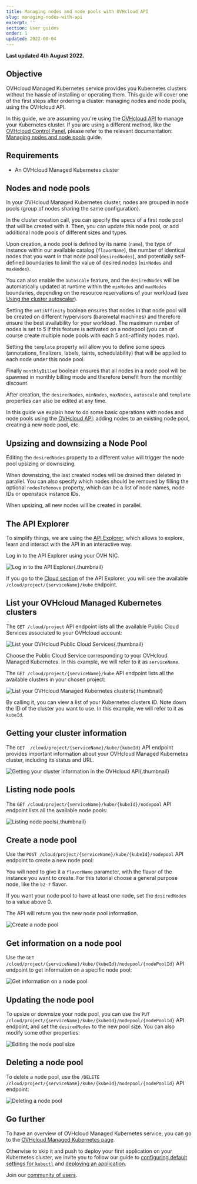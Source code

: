 ```yaml
---
title: Managing nodes and node pools with OVHcloud API
slug: managing-nodes-with-api
excerpt: ''
section: User guides
order: 1
updated: 2022-08-04
---
```


**Last updated 4th August 2022.**

## Objective

OVHcloud Managed Kubernetes service provides you Kubernetes clusters without the hassle of installing or operating them. This guide will cover one of the first steps after ordering a cluster: managing nodes and node pools, using the OVHcloud API.

In this guide, we are assuming you're using the [OVHcloud API](https://api.ovh.com/) to manage your Kubernetes cluster. If you are using a different method, like the [OVHcloud Control Panel](https://www.ovh.com/auth?onsuccess=https%3A%2F%2Fwww.ovh.com%2Fmanager%2Fpublic-cloud&ovhSubsidiary=gb), please refer to the relevant documentation: [Managing nodes and node pools](../managing-nodes/) guide.

## Requirements

- An OVHcloud Managed Kubernetes cluster

## Nodes and node pools

In your OVHcloud Managed Kubernetes cluster, nodes are grouped in node pools (group of nodes sharing the same configuration).

In the cluster creation call, you can specify the specs of a first node pool that will be created with it. Then, you can update this node pool, or add additional node pools of different sizes and types.

Upon creation, a node pool is defined by its name (`name`), the type of instance within our available catalog (`flavorName`), the number of identical nodes that you want in that node pool (`desiredNodes`), and potentially self-defined boundaries to limit the value of desired nodes (`minNodes` and `maxNodes`).

You can also enable the `autoscale` feature, and the `desiredNodes` will be automatically updated at runtime within the `minNodes` and `maxNodes` boundaries, depending on the resource reservations of your workload (see [Using the cluster autoscaler](../using-cluster-autoscaler/)).

Setting the `antiAffinity` boolean ensures that nodes in that node pool will be created on different hypervisors (baremetal machines) and therefore ensure the best availability for your workload. The maximum number of nodes is set to 5 if this feature is activated on a nodepool (you can of course create multiple node pools with each 5 anti-affinity nodes max).

Setting the `template` property will allow you to define some specs (annotations, finalizers, labels, taints, schedulability) that will be applied to each node under this node pool.

Finally `monthlyBilled` boolean ensures that all nodes in a node pool will be spawned in monthly billing mode and therefore benefit from the monthly discount.

After creation, the `desiredNodes`, `minNodes`, `maxNodes`, `autoscale` and `template` properties can also be edited at any time.

In this guide we explain how to do some basic operations with nodes and node pools using the [OVHcloud API](https://api.ovh.com/): adding nodes to an existing node pool, creating a new node pool, etc.


## Upsizing and downsizing a Node Pool

Editing the `desiredNodes` property to a different value will trigger the node pool upsizing or downsizing.

When downsizing, the last created nodes will be drained then deleted in parallel. You can also specify which nodes should be removed by filling the optional `nodesToRemove` property, which can be a list of node names, node IDs or openstack instance IDs.

When upsizing, all new nodes will be created in parallel.

## The API Explorer

To simplify things, we are using the [API Explorer](https://api.ovh.com/), which allows to explore, learn and interact with the API in an interactive way.

Log in to the API Explorer using your OVH NIC.

![Log in to the API Explorer](images/kubernetes-quickstart-api-ovh-com-001.png){.thumbnail}

If you go to the [Cloud section](https://api.ovh.com/console/#/cloud) of the API Explorer, you will see the available `/cloud/project/{serviceName}/kube` endpoint.


## List your OVHcloud Managed Kubernetes clusters

The `GET /cloud/project` API endpoint lists all the available Public Cloud Services associated to your OVHcloud account:

![List your OVHcloud Public Cloud Services](images/kubernetes-quickstart-api-ovh-com-003.png){.thumbnail}

Choose the Public Cloud Service corresponding to your OVHcloud Managed Kubernetes. In this example, we will refer to it as `serviceName`.

The `GET /cloud/project/{serviceName}/kube` API endpoint lists all the available clusters in your chosen project:

![List your OVHcloud Managed Kubernetes clusters](images/kubernetes-quickstart-api-ovh-com-004.png){.thumbnail}

By calling it, you can view a list of your Kubernetes clusters ID. Note down the ID of the cluster you want to use. In this example, we will refer to it as `kubeId`.


## Getting your cluster information

The `GET  /cloud/project/{serviceName}/kube/{kubeId}` API endpoint provides important information about your OVHcloud Managed Kubernetes cluster, including its status and URL.

![Getting your cluster information in the OVHcloud API](images/kubernetes-quickstart-api-ovh-com-005.png){.thumbnail}


## Listing node pools


The `GET /cloud/project/{serviceName}/kube/{kubeId}/nodepool` API endpoint lists all the available node pools:

![Listing node pools](images/kubernetes-quickstart-api-ovh-com-006.png){.thumbnail}


## Create a node pool

Use the `POST /cloud/project/{serviceName}/kube/{kubeId}/nodepool` API endpoint to create a new node pool:

You will need to give it a `flavorName` parameter, with the flavor of the instance you want to create. For this tutorial choose a general purpose node, like the `b2-7` flavor.

If you want your node pool to have at least one node, set the `desiredNodes` to a value above 0.

The API will return you the new node pool information.

![Create a node pool](images/kubernetes-quickstart-api-ovh-com-007.png)


## Get information on a node pool

Use the `GET  /cloud/project/{serviceName}/kube/{kubeId}/nodepool/{nodePoolId}` API endpoint to get information on a specific node pool:

![Get information on a node pool](images/kubernetes-quickstart-api-ovh-com-008.png)


## Updating the node pool

To upsize or downsize your node pool, you can use the `PUT /cloud/project/{serviceName}/kube/{kubeId}/nodepool/{nodePoolId}` API endpoint, and set the `desiredNodes` to the new pool size. You can also modify some other properties:

![Editing the node pool size](images/kubernetes-quickstart-api-ovh-com-009.png)



## Deleting a node pool

To delete a node pool, use the `/DELETE /cloud/project/{serviceName}/kube/{kubeId}/nodepool/{nodePoolId}` API endpoint:

![Deleting a node pool](images/kubernetes-quickstart-api-ovh-com-010.png)


## Go further

To have an overview of OVHcloud Managed Kubernetes service, you can go to the [OVHcloud Managed Kubernetes page](https://www.ovhcloud.com/en/public-cloud/kubernetes/).

Otherwise to skip it and push to deploy your first application on your Kubernetes cluster, we invite you to follow our guide to [configuring default settings for `kubectl`](../configuring-kubectl/) and [deploying an application](../deploying-an-application/).

Join our [community of users](https://community.ovh.com/en/).
